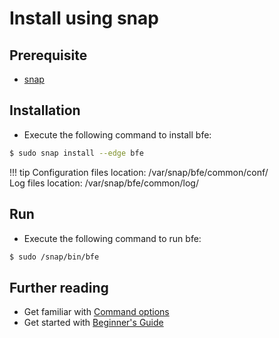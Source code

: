 # Install using snap

## Prerequisite
- [snap](https://snapcraft.io/docs/installing-snapd)

## Installation
- Execute the following command to install bfe:

```bash
$ sudo snap install --edge bfe
```

!!! tip
    Configuration files location: /var/snap/bfe/common/conf/ <br>
    Log files location: /var/snap/bfe/common/log/

## Run

- Execute the following command to run bfe:

```bash
$ sudo /snap/bin/bfe 
```

## Further reading
- Get familiar with [Command options](../operation/command.md)
- Get started with [Beginner's Guide](../example/guide.md)

